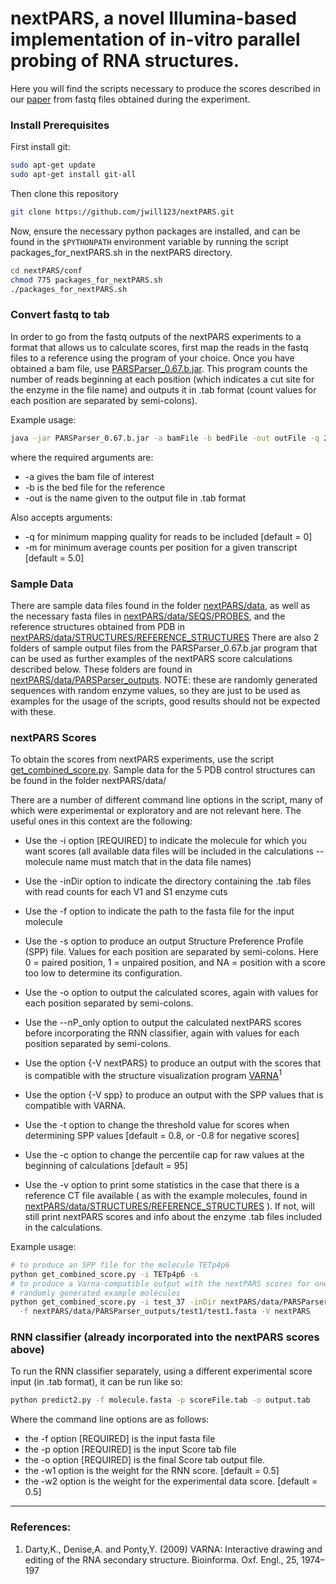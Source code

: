 # nextPARS, a novel Illumina-based implementation of in-vitro parallel probing of RNA structures.

Here you will find the scripts necessary to produce the scores described in our [paper](https://www.ncbi.nlm.nih.gov/pmc/articles/PMC5855959/) from fastq files obtained during the experiment.

### Install Prerequisites
First install git:
```bash
sudo apt-get update
sudo apt-get install git-all
```

Then clone this repository

```bash
git clone https://github.com/jwill123/nextPARS.git
```

Now, ensure the necessary python packages are installed, and can be found in the `$PYTHONPATH` environment variable by running the script packages_for_nextPARS.sh in the nextPARS directory.

```bash
cd nextPARS/conf
chmod 775 packages_for_nextPARS.sh
./packages_for_nextPARS.sh
```


### Convert fastq to tab
In order to go from the fastq outputs of the nextPARS experiments to a format that allows us to calculate scores, first map the reads in the fastq files to a reference using the program of your choice.
Once you have obtained a bam file, use [PARSParser_0.67.b.jar](https://github.com/jwill123/nextPARS/tree/master/bin/PARSParser_0.67.b.jar).
This program counts the number of reads beginning at each position (which indicates a cut site for the enzyme in the file name) and outputs it in .tab format (count values for each position are separated by semi-colons).

Example usage:
```bash
java -jar PARSParser_0.67.b.jar -a bamFile -b bedFile -out outFile -q 20 -m 5
```

where the required arguments are:
  * -a gives the bam file of interest
  * -b is the bed file for the reference
  * -out is the name given to the output file in .tab format

Also accepts arguments: 
  * -q for minimum mapping quality for reads to be included [default = 0]
  * -m for minimum average counts per position for a given transcript [default = 5.0]



### Sample Data
There are sample data files found in the folder [nextPARS/data](https://github.com/jwill123/nextPARS/tree/master/data), as well as the necessary fasta files in [nextPARS/data/SEQS/PROBES](https://github.com/jwill123/nextPARS/tree/master/data/SEQS/PROBES), and the reference structures obtained from PDB in [nextPARS/data/STRUCTURES/REFERENCE_STRUCTURES](https://github.com/jwill123/nextPARS/tree/master/data/STRUCTURES/REFERENCE_STRUCTURES)
There are also 2 folders of sample output files from the PARSParser_0.67.b.jar program that can be used as further examples of the nextPARS score calculations described below. These folders are found in [nextPARS/data/PARSParser_outputs](https://github.com/jwill123/nextPARS/tree/master/data/PARSparser_outputs).
NOTE: these are randomly generated sequences with random enzyme values, so they are just to be used as examples for the usage of the scripts, good results should not be expected with these.


### nextPARS Scores
To obtain the scores from nextPARS experiments, use the script [get_combined_score.py](https://github.com/jwill123/nextPARS/tree/master/bin/get_combined_score.py). Sample data for the 5 PDB control structures can be found in the folder nextPARS/data/

There are a number of different command line options in the script, many of which were experimental or exploratory and are not relevant here. The useful ones in this context are the following:
  * Use the -i option [REQUIRED] to indicate the molecule for which you want scores (all available data files will be included in the calculations -- molecule name must match that in the data file names)
  * Use the -inDir option to indicate the directory containing the .tab files with read counts for each V1 and S1 enzyme cuts
  * Use the -f option to indicate the path to the fasta file for the input molecule

  * Use the -s option to produce an output Structure Preference Profile (SPP) file. Values for each position are separated by semi-colons. Here 0 = paired position, 1 = unpaired position, and NA = position with a score too low to determine its configuration.
  * Use the -o option to output the calculated scores, again with values for each position separated by semi-colons.
  * Use the --nP_only option to output the calculated nextPARS scores before incorporating the RNN classifier, again with values for each position separated by semi-colons.
  * Use the option {-V nextPARS} to produce an output with the scores that is compatible with the structure visualization program [VARNA](http://varna.lri.fr/)<sup>1</sup>
  * Use the option {-V spp} to produce an output with the SPP values that is compatible with VARNA.
  * Use the -t option to change the threshold value for scores when determining SPP values [default = 0.8, or -0.8 for negative scores]
  * Use the -c option to change the percentile cap for raw values at the beginning of calculations [default = 95]
  * Use the -v option to print some statistics in the case that there is a reference CT file available ( as with the example molecules, found in [nextPARS/data/STRUCTURES/REFERENCE_STRUCTURES](https://github.com/Gabaldonlab/nextPARS/tree/master/data/STRUCTURES/REFERENCE_STRUCTURES) ). If not, will still print nextPARS scores and info about the enzyme .tab files included in the calculations.

Example usage:
```bash
# to produce an SPP file for the molecule TETp4p6
python get_combined_score.py -i TETp4p6 -s
# to produce a Varna-compatible output with the nextPARS scores for one of the 
# randomly generated example molecules
python get_combined_score.py -i test_37 -inDir nextPARS/data/PARSParser_outputs/test1 \
  -f nextPARS/data/PARSParser_outputs/test1/test1.fasta -V nextPARS
```



### RNN classifier (already incorporated into the nextPARS scores above)
To run the RNN classifier separately, using a different experimental score input (in .tab format), it can be run like so:

```bash
python predict2.py -f molecule.fasta -p scoreFile.tab -o output.tab
```

Where the command line options are as follows:
  * the -f option [REQUIRED] is the input fasta file
  * the -p option [REQUIRED] is the input Score tab file
  * the -o option [REQUIRED] is the final Score tab output file.
  * the -w1 option is the weight for the RNN score. [default = 0.5]
  * the -w2 option is the weight for the experimental data score. [default = 0.5]







---

### References:
1. Darty,K., Denise,A. and Ponty,Y. (2009) VARNA: Interactive drawing and editing of the RNA secondary structure. Bioinforma. Oxf. Engl., 25, 1974–197

